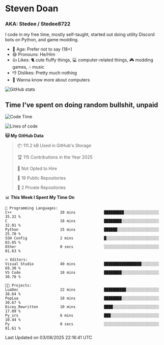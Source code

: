 # Steven Doan
### AKA: Stedee / Stedee8722
I code in my free time, mostly self-taught, started out doing utility Discord bots on Python, and game modding.

- 🤔 Age: Prefer not to say (18+)
- 😄 Pronouns: He/Him
- 👍 Likes: 🐈 cute fluffy things, 💻 computer-related things, 🎮 modding games, 🎶 music
- 👎 Dislikes: Pretty much nothing
- 🥹 Wanna know more about computers

![GitHub stats](https://github-readme-stats-iota-mocha-40.vercel.app/api?username=Stedee8722&show=prs_merged,prs_merged_percentage&show_icons=true&theme=transparent)

## Time I've spent on doing random bullshit, unpaid
<!--START_SECTION:Time I've spent on doing random bullshit, unpaid-->
![Code Time](http://img.shields.io/badge/Code%20Time-301%20hrs%2017%20mins-blue)

![Lines of code](https://img.shields.io/badge/From%20Hello%20World%20I%27ve%20Written-87.0%20thousand%20lines%20of%20code-blue)

**🐱 My GitHub Data** 

> 📦 111.2 kB Used in GitHub's Storage 
 > 
> 🏆 115 Contributions in the Year 2025
 > 
> 🚫 Not Opted to Hire
 > 
> 📜 19 Public Repositories 
 > 
> 🔑 2 Private Repositories 
 > 
📊 **This Week I Spent My Time On** 

```text
💬 Programming Languages: 
C++                      20 mins             █████████░░░░░░░░░░░░░░░░   35.32 % 
C                        18 mins             ████████░░░░░░░░░░░░░░░░░   32.01 % 
Python                   15 mins             ██████░░░░░░░░░░░░░░░░░░░   25.70 % 
SSH Config               2 mins              █░░░░░░░░░░░░░░░░░░░░░░░░   03.85 % 
Other                    0 secs              ░░░░░░░░░░░░░░░░░░░░░░░░░   01.63 % 

🔥 Editors: 
Visual Studio            40 mins             █████████████████░░░░░░░░   69.30 % 
VS Code                  18 mins             ████████░░░░░░░░░░░░░░░░░   30.70 % 

🐱‍💻 Projects: 
LuaDec                   22 mins             ██████████░░░░░░░░░░░░░░░   38.64 % 
PopLua                   18 mins             ████████░░░░░░░░░░░░░░░░░   30.67 % 
Dicey_Rewritten          10 mins             ████░░░░░░░░░░░░░░░░░░░░░   17.09 % 
Py_srs                   6 mins              ███░░░░░░░░░░░░░░░░░░░░░░   10.44 % 
Py                       0 secs              ░░░░░░░░░░░░░░░░░░░░░░░░░   01.61 % 
```


 Last Updated on 03/08/2025 22:16:41 UTC
<!--END_SECTION:Time I've spent on doing random bullshit, unpaid-->
